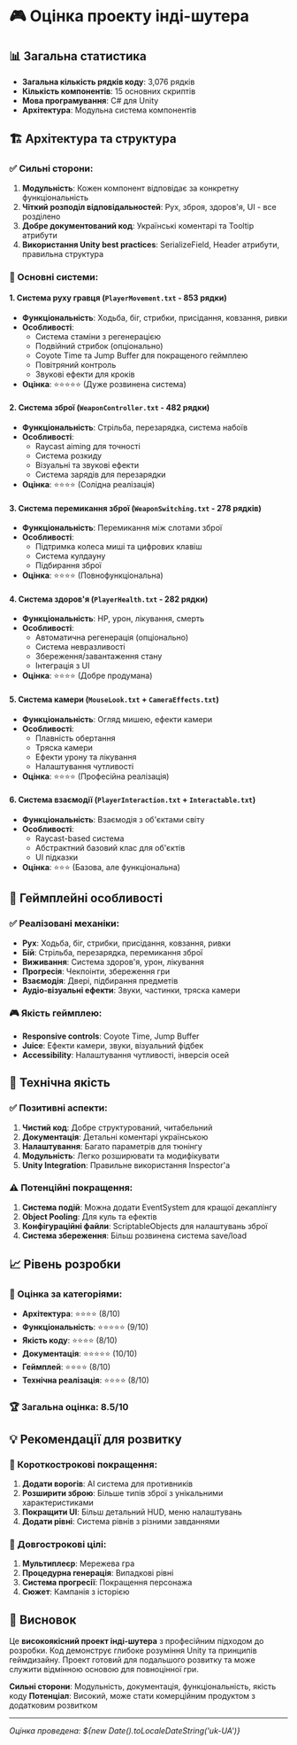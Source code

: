 # 🎮 Оцінка проекту інді-шутера

## 📊 Загальна статистика
- **Загальна кількість рядків коду**: 3,076 рядків
- **Кількість компонентів**: 15 основних скриптів
- **Мова програмування**: C# для Unity
- **Архітектура**: Модульна система компонентів

## 🏗️ Архітектура та структура

### ✅ Сильні сторони:
1. **Модульність**: Кожен компонент відповідає за конкретну функціональність
2. **Чіткий розподіл відповідальностей**: Рух, зброя, здоров'я, UI - все розділено
3. **Добре документований код**: Українські коментарі та Tooltip атрибути
4. **Використання Unity best practices**: SerializeField, Header атрибути, правильна структура

### 🎯 Основні системи:

#### 1. **Система руху гравця** (`PlayerMovement.txt` - 853 рядки)
- **Функціональність**: Ходьба, біг, стрибки, присідання, ковзання, ривки
- **Особливості**:
  - Система стаміни з регенерацією
  - Подвійний стрибок (опціонально)
  - Coyote Time та Jump Buffer для покращеного геймплею
  - Повітряний контроль
  - Звукові ефекти для кроків
- **Оцінка**: ⭐⭐⭐⭐⭐ (Дуже розвинена система)

#### 2. **Система зброї** (`WeaponController.txt` - 482 рядки)
- **Функціональність**: Стрільба, перезарядка, система набоїв
- **Особливості**:
  - Raycast aiming для точності
  - Система розкиду
  - Візуальні та звукові ефекти
  - Система зарядів для перезарядки
- **Оцінка**: ⭐⭐⭐⭐ (Солідна реалізація)

#### 3. **Система перемикання зброї** (`WeaponSwitching.txt` - 278 рядків)
- **Функціональність**: Перемикання між слотами зброї
- **Особливості**:
  - Підтримка колеса миші та цифрових клавіш
  - Система кулдауну
  - Підбирання зброї
- **Оцінка**: ⭐⭐⭐⭐ (Повнофункціональна)

#### 4. **Система здоров'я** (`PlayerHealth.txt` - 282 рядки)
- **Функціональність**: HP, урон, лікування, смерть
- **Особливості**:
  - Автоматична регенерація (опціонально)
  - Система невразливості
  - Збереження/завантаження стану
  - Інтеграція з UI
- **Оцінка**: ⭐⭐⭐⭐ (Добре продумана)

#### 5. **Система камери** (`MouseLook.txt` + `CameraEffects.txt`)
- **Функціональність**: Огляд мишею, ефекти камери
- **Особливості**:
  - Плавність обертання
  - Тряска камери
  - Ефекти урону та лікування
  - Налаштування чутливості
- **Оцінка**: ⭐⭐⭐⭐ (Професійна реалізація)

#### 6. **Система взаємодії** (`PlayerInteraction.txt` + `Interactable.txt`)
- **Функціональність**: Взаємодія з об'єктами світу
- **Особливості**:
  - Raycast-based система
  - Абстрактний базовий клас для об'єктів
  - UI підказки
- **Оцінка**: ⭐⭐⭐ (Базова, але функціональна)

## 🎨 Геймплейні особливості

### ✅ Реалізовані механіки:
- **Рух**: Ходьба, біг, стрибки, присідання, ковзання, ривки
- **Бій**: Стрільба, перезарядка, перемикання зброї
- **Виживання**: Система здоров'я, урон, лікування
- **Прогресія**: Чекпоінти, збереження гри
- **Взаємодія**: Двері, підбирання предметів
- **Аудіо-візуальні ефекти**: Звуки, частинки, тряска камери

### 🎮 Якість геймплею:
- **Responsive controls**: Coyote Time, Jump Buffer
- **Juice**: Ефекти камери, звуки, візуальний фідбек
- **Accessibility**: Налаштування чутливості, інверсія осей

## 🔧 Технічна якість

### ✅ Позитивні аспекти:
1. **Чистий код**: Добре структурований, читабельний
2. **Документація**: Детальні коментарі українською
3. **Налаштування**: Багато параметрів для тюнінгу
4. **Модульність**: Легко розширювати та модифікувати
5. **Unity Integration**: Правильне використання Inspector'а

### ⚠️ Потенційні покращення:
1. **Система подій**: Можна додати EventSystem для кращої декаплінгу
2. **Object Pooling**: Для куль та ефектів
3. **Конфігураційні файли**: ScriptableObjects для налаштувань зброї
4. **Система збереження**: Більш розвинена система save/load

## 📈 Рівень розробки

### 🎯 Оцінка за категоріями:
- **Архітектура**: ⭐⭐⭐⭐ (8/10)
- **Функціональність**: ⭐⭐⭐⭐⭐ (9/10)
- **Якість коду**: ⭐⭐⭐⭐ (8/10)
- **Документація**: ⭐⭐⭐⭐⭐ (10/10)
- **Геймплей**: ⭐⭐⭐⭐ (8/10)
- **Технічна реалізація**: ⭐⭐⭐⭐ (8/10)

### 🏆 **Загальна оцінка: 8.5/10**

## 💡 Рекомендації для розвитку

### 🚀 Короткострокові покращення:
1. **Додати ворогів**: AI система для противників
2. **Розширити зброю**: Більше типів зброї з унікальними характеристиками
3. **Покращити UI**: Більш детальний HUD, меню налаштувань
4. **Додати рівні**: Система рівнів з різними завданнями

### 🎯 Довгострокові цілі:
1. **Мультиплеєр**: Мережева гра
2. **Процедурна генерація**: Випадкові рівні
3. **Система прогресії**: Покращення персонажа
4. **Сюжет**: Кампанія з історією

## 📝 Висновок

Це **високоякісний проект інді-шутера** з професійним підходом до розробки. Код демонструє глибоке розуміння Unity та принципів геймдизайну. Проект готовий для подальшого розвитку та може служити відмінною основою для повноцінної гри.

**Сильні сторони**: Модульність, документація, функціональність, якість коду
**Потенціал**: Високий, може стати комерційним продуктом з додатковим розвитком

---
*Оцінка проведена: ${new Date().toLocaleDateString('uk-UA')}*